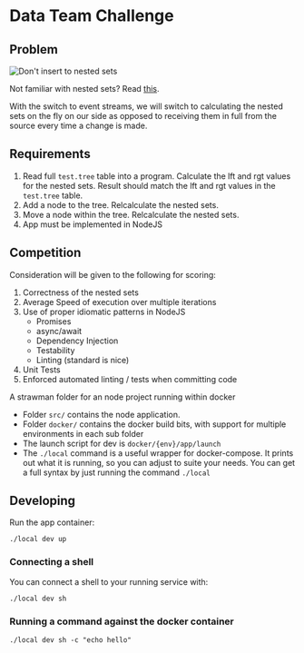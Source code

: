 # Data Team Challenge

## Problem

![Don't insert to nested sets](https://robsite.net/wp-content/uploads/2012/03/3oc0f8.jpeg)

Not familiar with nested sets? Read [this](http://mikehillyer.com/articles/managing-hierarchical-data-in-mysql/).

With the switch to event streams, we will switch to calculating the nested sets on the fly on our side as opposed to receiving
them in full from the source every time a change is made.

## Requirements

1) Read full `test.tree` table into a program. Calculate the lft and rgt values for the nested sets.
Result should match the lft and rgt values in the `test.tree` table.
2) Add a node to the tree. Relcalculate the nested sets.
3) Move a node within the tree. Relcalculate the nested sets.
4) App must be implemented in NodeJS

## Competition

Consideration will be given to the following for scoring:

1) Correctness of the nested sets
2) Average Speed of execution over multiple iterations
3) Use of proper idiomatic patterns in NodeJS
    * Promises
    * async/await
    * Dependency Injection
    * Testability
    * Linting (standard is nice)
4) Unit Tests
5) Enforced automated linting / tests when committing code

A strawman folder for an node project running within docker

* Folder `src/` contains the node application.
* Folder `docker/` contains the docker build bits, with support for multiple environments in each sub folder
* The launch script for dev is `docker/{env}/app/launch`
* The `./local` command is a useful wrapper for docker-compose.  It prints out what it is running, so you can adjust to suite your needs.  You can get a full syntax by just running the command `./local`

## Developing

Run the app container:

    ./local dev up

### Connecting a shell

You can connect a shell to your running service with:

	./local dev sh

### Running a command against the docker container

    ./local dev sh -c "echo hello"
